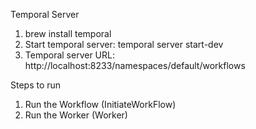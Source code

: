 Temporal Server
1. brew install temporal
2. Start temporal server: temporal server start-dev 
3. Temporal server URL: http://localhost:8233/namespaces/default/workflows


Steps to run
1. Run the Workflow (InitiateWorkFlow)
2. Run the Worker (Worker)